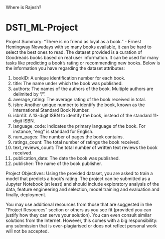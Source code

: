 Where is Rajesh?
# DSTI_ML-Project
Project Summary:
“There is no friend as loyal as a book.” - Ernest Hemingway
Nowadays with so many books available, it can be hard to select the best ones to read. The dataset provided is a curation of Goodreads books based on real user information. It can be used for many tasks like predicting a book’s rating or recommending new books.
Below is the information you have regarding the dataset attributes:

1) bookID: A unique identification number for each book.
2) title: The name under which the book was published.
3) authors: The names of the authors of the book. Multiple authors are delimited by “/”.
4) average_rating: The average rating of the book received in total.
5) isbn: Another unique number to identify the book, known as the International Standard Book Number.
6) isbn13: A 13-digit ISBN to identify the book, instead of the standard 11-digit ISBN.
7) language_code: Indicates the primary language of the book. For instance, “eng” is standard for English.
8) num_pages: The number of pages the book contains.
9) ratings_count: The total number of ratings the book received.
10) text_reviews_count: The total number of written text reviews the book received.
11) publication_date: The date the book was published.
12) publisher: The name of the book publisher.

Project Objectives:
Using the provided dataset, you are asked to train a model that predicts a book’s rating. The project can be submitted as a Jupyter Notebook (at least) and should include exploratory analysis of the data, feature engineering and selection, model training and evaluation and finally, deployment.

You may use additional resources from those that are suggested in the “Project Resources” section or others as you see fit (provided you can justify how they can serve your solution). You can even consult similar solutions from the Internet. However, this comes with a big responsibility: any submission that is over-plagiarised or does not reflect personal work will not be accepted.
